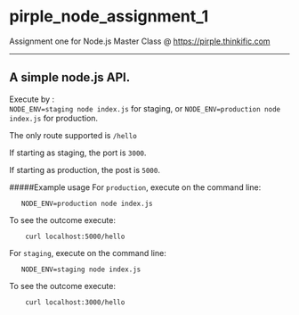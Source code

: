 # pirple_node_assignment_1
Assignment one for Node.js Master Class @ https://pirple.thinkific.com

---
## A simple node.js API. 

Execute by :  
`NODE_ENV=staging node index.js` for staging, 
or `NODE_ENV=production node index.js` for production.

The only route supported is `/hello`

If starting as staging, the port is `3000`.

If starting as production, the post is `5000`.

#####Example usage
For `production`, execute on the command line:
       
       NODE_ENV=production node index.js
       
To see the outcome execute:
    
        curl localhost:5000/hello
       
For `staging`, execute on the command line:
       
       NODE_ENV=staging node index.js
       
To see the outcome execute:
    
        curl localhost:3000/hello
       
